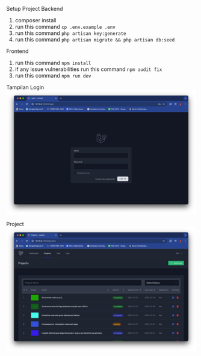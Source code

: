 Setup Project
Backend
1. composer install
2. run this command `cp .env.example .env`
3. run this command `php artisan key:generate`
4. run this command `php artisan migrate && php artisan db:seed`

Frontend
1. run this command `npm install`
2. if any issue vulnerabilities run this command `npm audit fix`
3. run this command `npm run dev`

Tampilan
Login
![alt text](public/screenshoot/login.png)

Project
![alt text](public/screenshoot/project.png)

